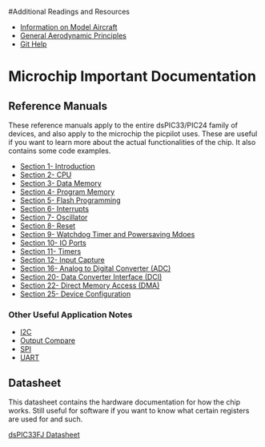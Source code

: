 #Additional Readings and Resources

* [Information on Model Aircraft](http://adamone.rchomepage.com/guide.htm)
* [General Aerodynamic Principles](http://adamone.rchomepage.com/index2.htm)
* [Git Help](http://gitimmersion.com/)

# Microchip Important Documentation

## Reference Manuals
These reference manuals apply to the entire dsPIC33/PIC24 family of devices, and also
apply to the microchip the picpilot uses. These are useful if you want to learn more
about the actual functionalities of the chip. It also contains some code examples.

- [Section 1- Introduction](http://ww1.microchip.com/downloads/en/DeviceDoc/70197C.pdf)
- [Section 2- CPU](http://ww1.microchip.com/downloads/en/DeviceDoc/70204C.pdf)
- [Section 3- Data Memory](http://ww1.microchip.com/downloads/en/DeviceDoc/70202C.pdf)
- [Section 4- Program Memory](http://ww1.microchip.com/downloads/en/DeviceDoc/70203D.pdf)
- [Section 5- Flash Programming](http://ww1.microchip.com/downloads/en/DeviceDoc/70191E.pdf)
- [Section 6- Interrupts](http://ww1.microchip.com/downloads/en/DeviceDoc/70184C.pdf)
- [Section 7- Oscillator](http://ww1.microchip.com/downloads/en/DeviceDoc/70186E.pdf)
- [Section 8- Reset](http://ww1.microchip.com/downloads/en/DeviceDoc/70192C.pdf)
- [Section 9- Watchdog Timer and Powersaving Mdoes](http://ww1.microchip.com/downloads/en/DeviceDoc/70196D.pdf)
- [Section 10- IO Ports](http://ww1.microchip.com/downloads/en/DeviceDoc/70193D.pdf)
- [Section 11- Timers](http://ww1.microchip.com/downloads/en/DeviceDoc/70205D.pdf)
- [Section 12- Input Capture](http://ww1.microchip.com/downloads/en/DeviceDoc/70198D.pdf)
- [Section 16- Analog to Digital Converter (ADC)](http://ww1.microchip.com/downloads/en/DeviceDoc/70183D.pdf)
- [Section 20- Data Converter Interface (DCI)](http://ww1.microchip.com/downloads/en/DeviceDoc/70288C.pdf)
- [Section 22- Direct Memory Access (DMA)](http://ww1.microchip.com/downloads/en/DeviceDoc/70182C.pdf)
- [Section 25- Device Configuration](http://ww1.microchip.com/downloads/en/DeviceDoc/70194F.pdf)

### Other Useful Application Notes
- [I2C](http://ww1.microchip.com/downloads/en/DeviceDoc/70000195f.pdf)
- [Output Compare](http://ww1.microchip.com/downloads/en/DeviceDoc/70005157a.pdf)
- [SPI](http://ww1.microchip.com/downloads/en/DeviceDoc/70005185a.pdf)
- [UART](http://ww1.microchip.com/downloads/en/DeviceDoc/70000582e.pdf)

## Datasheet
This datasheet contains the hardware documentation for how the chip works. Still useful
for software if you want to know what certain registers are used for and such.

[dsPIC33FJ Datasheet](http://ww1.microchip.com/downloads/en/DeviceDoc/70593d.pdf)
